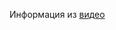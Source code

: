 

Информация из [видео](https://www.youtube.com/watch?v=65OJdBHtJLg&ab_channel=%D0%9E%D0%B4%D0%BD%D0%BE%D0%B3%D0%BB%D0%B0%D0%B7%D1%8B%D0%B9%D0%97%D0%BC%D0%B5%D0%B9)

